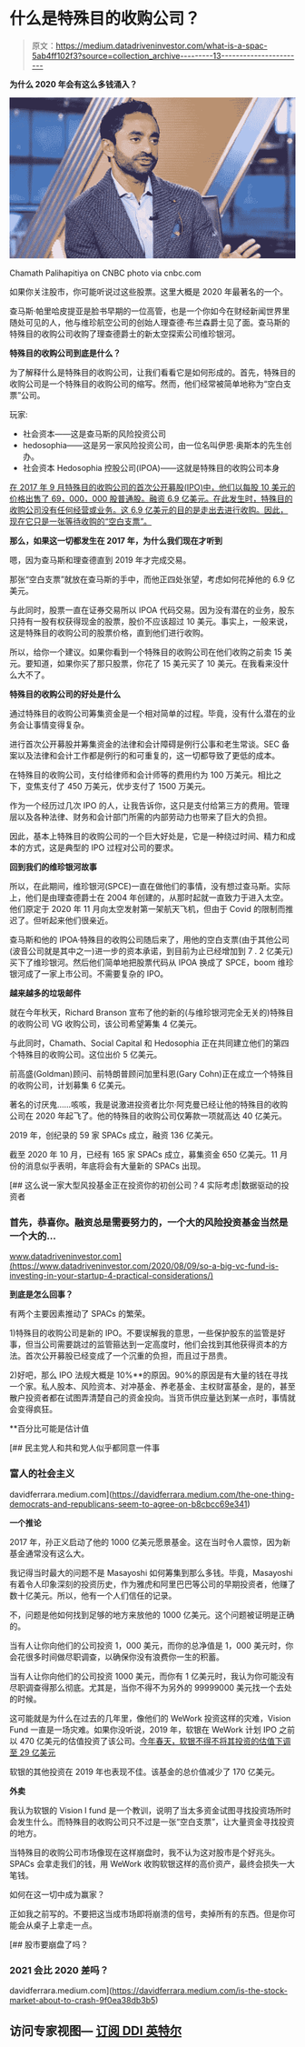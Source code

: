 # 什么是特殊目的收购公司？

> 原文：<https://medium.datadriveninvestor.com/what-is-a-spac-5ab4ff102f3?source=collection_archive---------13----------------------->

**为什么 2020 年会有这么多钱涌入？**

![](img/4bf5a803ddd977b092e726cea069789c.png)

Chamath Palihapitiya on CNBC photo via cnbc.com

如果你关注股市，你可能听说过这些股票。这里大概是 2020 年最著名的一个。

查马斯·帕里哈皮提亚是脸书早期的一位高管，也是一个你如今在财经新闻世界里随处可见的人，他与维珍航空公司的创始人理查德·布兰森爵士见了面。查马斯的特殊目的收购公司收购了理查德爵士的新太空探索公司维珍银河。

**特殊目的收购公司到底是什么？**

为了解释什么是特殊目的收购公司，让我们看看它是如何形成的。首先，特殊目的收购公司是一个特殊目的收购公司的缩写。然而，他们经常被简单地称为“空白支票”公司。

玩家:

*   社会资本——这是查马斯的风险投资公司
*   hedosophia——这是另一家风险投资公司，由一位名叫伊恩·奥斯本的先生创办。
*   社会资本 Hedosophia 控股公司(IPOA)——这就是特殊目的收购公司本身

[在 2017 年 9 月特殊目的收购公司的首次公开募股(IPO)中，他们以每股 10 美元的价格出售了 69，000，000 股普通股。融资 6.9 亿美元。在此发生时，特殊目的收购公司没有任何经营或业务。这 6.9 亿美元的目的是走出去进行收购。因此，现在它只是一张等待收购的“空白支票”。](https://www.sec.gov/Archives/edgar/data/1706946/000114420418008162/tv484856_10k.htm)

**那么，如果这一切都发生在 2017 年，为什么我们现在才听到**

嗯，因为查马斯和理查德直到 2019 年才完成交易。

那张“空白支票”就放在查马斯的手中，而他正四处张望，考虑如何花掉他的 6.9 亿美元。

与此同时，股票一直在证券交易所以 IPOA 代码交易。因为没有潜在的业务，股东只持有一股有权获得现金的股票，股价不应该超过 10 美元。事实上，一般来说，这是特殊目的收购公司的股票价格，直到他们进行收购。

所以，给你一个建议。如果你看到一个特殊目的收购公司在他们收购之前卖 15 美元。要知道，如果你买了那只股票，你花了 15 美元买了 10 美元。在我看来没什么大不了。

**特殊目的收购公司的好处是什么**

通过特殊目的收购公司筹集资金是一个相对简单的过程。毕竟，没有什么潜在的业务会让事情变得复杂。

进行首次公开募股并筹集资金的法律和会计障碍是例行公事和老生常谈。SEC 备案以及法律和会计工作都是例行的和可重复的，这一切都导致了更低的成本。

在特殊目的收购公司，支付给律师和会计师等的费用约为 100 万美元。相比之下，变焦支付了 450 万美元，优步支付了 1500 万美元。

作为一个经历过几次 IPO 的人，让我告诉你，这只是支付给第三方的费用。管理层以及各种法律、财务和会计部门所需的内部劳动力也带来了巨大的负担。

因此，基本上特殊目的收购公司的一个巨大好处是，它是一种绕过时间、精力和成本的方式，这是典型的 IPO 过程对公司的要求。

**回到我们的维珍银河故事**

所以，在此期间，维珍银河(SPCE)一直在做他们的事情，没有想过查马斯。实际上，他们是由理查德爵士在 2004 年创建的，从那时起就一直致力于进入太空。他们原定于 2020 年 11 月向太空发射第一架航天飞机，但由于 Covid 的限制而推迟了。但听起来他们很亲近。

查马斯和他的 IPOA·特殊目的收购公司随后来了，用他的空白支票(由于其他公司(波音公司就是其中之一)进一步的资本承诺，到目前为止已经增加到 7 . 2 亿美元)买下了维珍银河。然后他们简单地把股票代码从 IPOA 换成了 SPCE，boom 维珍银河成了一家上市公司。不需要复杂的 IPO。

**越来越多的垃圾邮件**

就在今年秋天，Richard Branson 宣布了他的新的(与维珍银河完全无关的)特殊目的收购公司 VG 收购公司，该公司希望筹集 4 亿美元。

与此同时，Chamath、Social Capital 和 Hedosophia 正在共同建立他们的第四个特殊目的收购公司。这位出价 5 亿美元。

前高盛(Goldman)顾问、前特朗普顾问加里科恩(Gary Cohn)正在成立一个特殊目的收购公司，计划募集 6 亿美元。

著名的讨厌鬼……咳咳，我是说激进投资者比尔·阿克曼已经让他的特殊目的收购公司在 2020 年起飞了。他的特殊目的收购公司仅筹款一项就高达 40 亿美元。

2019 年，创纪录的 59 家 SPACs 成立，融资 136 亿美元。

截至 2020 年 10 月，已经有 165 家 SPACs 成立，募集资金 650 亿美元。11 月份的消息似乎表明，年底将会有大量新的 SPACs 出现。

[](https://www.datadriveninvestor.com/2020/08/09/so-a-big-vc-fund-is-investing-in-your-startup-4-practical-considerations/) [## 这么说一家大型风投基金正在投资你的初创公司？4 实际考虑|数据驱动的投资者

### 首先，恭喜你。融资总是需要努力的，一个大的风险投资基金当然是一个大的…

www.datadriveninvestor.com](https://www.datadriveninvestor.com/2020/08/09/so-a-big-vc-fund-is-investing-in-your-startup-4-practical-considerations/) 

**到底是怎么回事？**

有两个主要因素推动了 SPACs 的繁荣。

1)特殊目的收购公司是新的 IPO。不要误解我的意思，一些保护股东的监管是好事，但当公司需要跳过的监管箍达到一定高度时，他们会找到其他获得资本的方法。首次公开募股已经变成了一个沉重的负担，而且过于昂贵。

2)好吧，那么 IPO 法规大概是 10%**的原因。90%的原因是有大量的钱在寻找一个家。私人股本、风险资本、对冲基金、养老基金、主权财富基金，是的，甚至散户投资者都在试图弄清楚自己的资金投向。当货币供应量达到某一点时，事情就会变得疯狂。

**百分比可能是估计值

[](https://davidferrara.medium.com/the-one-thing-democrats-and-republicans-seem-to-agree-on-b8cbcc69e341) [## 民主党人和共和党人似乎都同意一件事

### 富人的社会主义

davidferrara.medium.com](https://davidferrara.medium.com/the-one-thing-democrats-and-republicans-seem-to-agree-on-b8cbcc69e341) 

**一个推论**

2017 年，孙正义启动了他的 1000 亿美元愿景基金。这在当时令人震惊，因为新基金通常没有这么大。

我记得当时最大的问题不是 Masayoshi 如何筹集到那么多钱。毕竟，Masayoshi 有着令人印象深刻的投资历史，作为雅虎和阿里巴巴等公司的早期投资者，他赚了数十亿美元。所以，他有一个人们信任的记录。

不，问题是他如何找到足够的地方来放他的 1000 亿美元。这个问题被证明是正确的。

当有人让你向他们的公司投资 1，000 美元，而你的总净值是 1，000 美元时，你会花很多时间做尽职调查，以确保你没有浪费你一生的积蓄。

当有人让你向他们的公司投资 1000 美元，而你有 1 亿美元时，我认为你可能没有尽职调查得那么彻底。尤其是，当你不得不为另外的 99999000 美元找一个去处的时候。

这可能就是为什么在过去的几年里，像他们的 WeWork 投资这样的灾难，Vision Fund 一直是一场灾难。如果你没听说，2019 年，软银在 WeWork 计划 IPO 之前以 470 亿美元的估值投资了该公司。[今年春天，软银不得不将其投资的估值下调至 29 亿美元](https://www.cnbc.com/2020/05/18/softbank-ceo-calls-wework-investment-foolish-valuation-falls-to-2point9-billion.html)

软银的其他投资在 2019 年也表现不佳。该基金的总价值减少了 170 亿美元。

**外卖**

我认为软银的 Vision I fund 是一个教训，说明了当太多资金试图寻找投资场所时会发生什么。而特殊目的收购公司只不过是一张“空白支票”，让大量资金寻找投资的地方。

当特殊目的收购公司市场像现在这样崩盘时，我不认为这对股市是个好兆头。SPACs 会拿走我们的钱，用 WeWork 收购软银这样的高价资产，最终会损失一大笔钱。

如何在这一切中成为赢家？

正如我之前写的。不要把这当成市场即将崩溃的信号，卖掉所有的东西。但是你可能会从桌子上拿走一点。

[](https://davidferrara.medium.com/is-the-stock-market-about-to-crash-9f0ea38db3b5) [## 股市要崩盘了吗？

### 2021 会比 2020 差吗？

davidferrara.medium.com](https://davidferrara.medium.com/is-the-stock-market-about-to-crash-9f0ea38db3b5) 

## 访问专家视图— [订阅 DDI 英特尔](https://datadriveninvestor.com/ddi-intel)